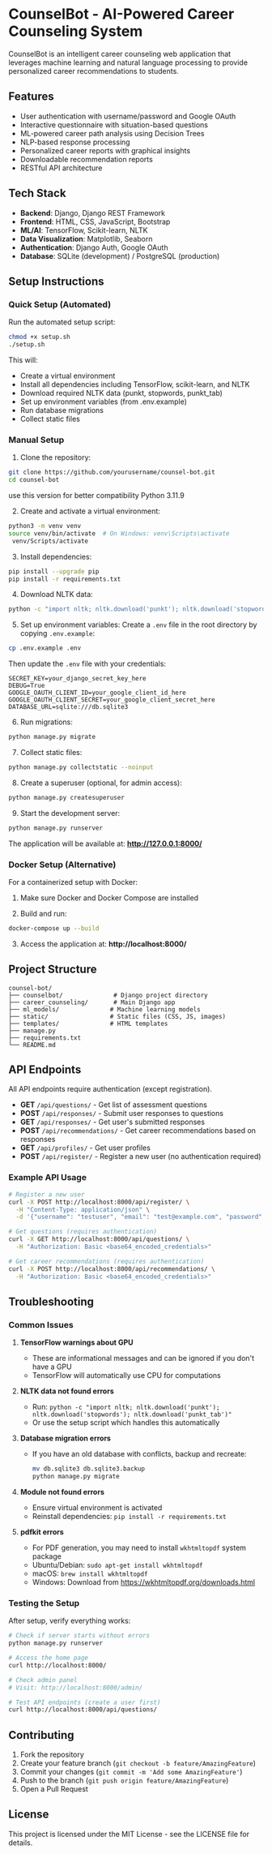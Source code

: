 # CounselBot - AI-Powered Career Counseling System

CounselBot is an intelligent career counseling web application that leverages machine learning and natural language processing to provide personalized career recommendations to students.

## Features

- User authentication with username/password and Google OAuth
- Interactive questionnaire with situation-based questions
- ML-powered career path analysis using Decision Trees
- NLP-based response processing
- Personalized career reports with graphical insights
- Downloadable recommendation reports
- RESTful API architecture

## Tech Stack

- **Backend**: Django, Django REST Framework
- **Frontend**: HTML, CSS, JavaScript, Bootstrap
- **ML/AI**: TensorFlow, Scikit-learn, NLTK
- **Data Visualization**: Matplotlib, Seaborn
- **Authentication**: Django Auth, Google OAuth
- **Database**: SQLite (development) / PostgreSQL (production)

## Setup Instructions

### Quick Setup (Automated)

Run the automated setup script:
```bash
chmod +x setup.sh
./setup.sh
```

This will:
- Create a virtual environment
- Install all dependencies including TensorFlow, scikit-learn, and NLTK
- Download required NLTK data (punkt, stopwords, punkt_tab)
- Set up environment variables (from .env.example)
- Run database migrations
- Collect static files

### Manual Setup

1. Clone the repository:
```bash
git clone https://github.com/yourusername/counsel-bot.git
cd counsel-bot
```

use this version for better compatibility
Python 3.11.9

2. Create and activate a virtual environment:
```bash
python3 -m venv venv
source venv/bin/activate  # On Windows: venv\Scripts\activate
 venv/Scripts/activate    
```

3. Install dependencies:
```bash
pip install --upgrade pip
pip install -r requirements.txt
```

4. Download NLTK data:
```bash
python -c "import nltk; nltk.download('punkt'); nltk.download('stopwords'); nltk.download('punkt_tab')"
```

5. Set up environment variables:
Create a `.env` file in the root directory by copying `.env.example`:
```bash
cp .env.example .env
```

Then update the `.env` file with your credentials:
```
SECRET_KEY=your_django_secret_key_here
DEBUG=True
GOOGLE_OAUTH_CLIENT_ID=your_google_client_id_here
GOOGLE_OAUTH_CLIENT_SECRET=your_google_client_secret_here
DATABASE_URL=sqlite:///db.sqlite3
```

6. Run migrations:
```bash
python manage.py migrate
```

7. Collect static files:
```bash
python manage.py collectstatic --noinput
```

8. Create a superuser (optional, for admin access):
```bash
python manage.py createsuperuser
```

9. Start the development server:
```bash
python manage.py runserver
```

The application will be available at: **http://127.0.0.1:8000/**

### Docker Setup (Alternative)

For a containerized setup with Docker:

1. Make sure Docker and Docker Compose are installed

2. Build and run:
```bash
docker-compose up --build
```

3. Access the application at: **http://localhost:8000/**

## Project Structure

```
counsel-bot/
├── counselbot/              # Django project directory
├── career_counseling/       # Main Django app
├── ml_models/              # Machine learning models
├── static/                 # Static files (CSS, JS, images)
├── templates/              # HTML templates
├── manage.py              
├── requirements.txt       
└── README.md             
```

## API Endpoints

All API endpoints require authentication (except registration).

- **GET** `/api/questions/` - Get list of assessment questions
- **POST** `/api/responses/` - Submit user responses to questions
- **GET** `/api/responses/` - Get user's submitted responses
- **POST** `/api/recommendations/` - Get career recommendations based on responses
- **GET** `/api/profiles/` - Get user profiles
- **POST** `/api/register/` - Register a new user (no authentication required)

### Example API Usage

```bash
# Register a new user
curl -X POST http://localhost:8000/api/register/ \
  -H "Content-Type: application/json" \
  -d '{"username": "testuser", "email": "test@example.com", "password": "testpass123"}'

# Get questions (requires authentication)
curl -X GET http://localhost:8000/api/questions/ \
  -H "Authorization: Basic <base64_encoded_credentials>"

# Get career recommendations (requires authentication)
curl -X POST http://localhost:8000/api/recommendations/ \
  -H "Authorization: Basic <base64_encoded_credentials>"
```

## Troubleshooting

### Common Issues

1. **TensorFlow warnings about GPU**
   - These are informational messages and can be ignored if you don't have a GPU
   - TensorFlow will automatically use CPU for computations

2. **NLTK data not found errors**
   - Run: `python -c "import nltk; nltk.download('punkt'); nltk.download('stopwords'); nltk.download('punkt_tab')"`
   - Or use the setup script which handles this automatically

3. **Database migration errors**
   - If you have an old database with conflicts, backup and recreate:
     ```bash
     mv db.sqlite3 db.sqlite3.backup
     python manage.py migrate
     ```

4. **Module not found errors**
   - Ensure virtual environment is activated
   - Reinstall dependencies: `pip install -r requirements.txt`

5. **pdfkit errors**
   - For PDF generation, you may need to install `wkhtmltopdf` system package
   - Ubuntu/Debian: `sudo apt-get install wkhtmltopdf`
   - macOS: `brew install wkhtmltopdf`
   - Windows: Download from https://wkhtmltopdf.org/downloads.html

### Testing the Setup

After setup, verify everything works:

```bash
# Check if server starts without errors
python manage.py runserver

# Access the home page
curl http://localhost:8000/

# Check admin panel
# Visit: http://localhost:8000/admin/

# Test API endpoints (create a user first)
curl http://localhost:8000/api/questions/
```

## Contributing

1. Fork the repository
2. Create your feature branch (`git checkout -b feature/AmazingFeature`)
3. Commit your changes (`git commit -m 'Add some AmazingFeature'`)
4. Push to the branch (`git push origin feature/AmazingFeature`)
5. Open a Pull Request

## License

This project is licensed under the MIT License - see the LICENSE file for details. 